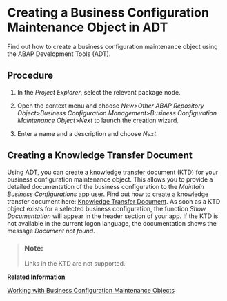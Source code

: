 <!-- loio119653094e46462eba2083c5be43aded -->

# Creating a Business Configuration Maintenance Object in ADT

Find out how to create a business configuration maintenance object using the ABAP Development Tools \(ADT\).



<a name="loio119653094e46462eba2083c5be43aded__section_qxx_3m2_yqb"/>

## Procedure

1.  In the *Project Explorer*, select the relevant package node.

2.  Open the context menu and choose *New\>Other ABAP Repository Object\>Business Configuration Management\>Business Configuration Maintenance Object\>Next* to launch the creation wizard.

3.  Enter a name and a description and choose *Next*.




<a name="loio119653094e46462eba2083c5be43aded__section_rxx_3m2_yqb"/>

## Creating a Knowledge Transfer Document

Using ADT, you can create a knowledge transfer document \(KTD\) for your business configuration maintenance object. This allows you to provide a detailed documentation of the business configuration to the *Maintain Business Configurations* app user. Find out how to create a knowledge transfer document here: [Knowledge Transfer Document](https://help.sap.com/viewer/5371047f1273405bb46725a417f95433/latest/en-US/fb51cd65f7f047b7b65b9a08f4e202c0.html). As soon as a KTD object exists for a selected business configuration, the function *Show Documentation* will appear in the header section of your app. If the KTD is not available in the current logon language, the documentation shows the message *Document not found*.

> ### Note:  
> Links in the KTD are not supported.

**Related Information**  


[Working with Business Configuration Maintenance Objects](https://help.sap.com/viewer/5371047f1273405bb46725a417f95433/Cloud/en-US/e570fee3db344358926ad11ba3b3a531.html)

